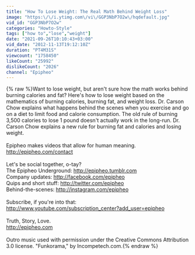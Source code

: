 ```yaml
---
title: "How To Lose Weight: The Real Math Behind Weight Loss"
image: "https:\/\/i.ytimg.com\/vi\/GGP3NbP7O2w\/hqdefault.jpg"
vid_id: "GGP3NbP7O2w"
categories: "Howto-Style"
tags: ["how to","lose","weight"]
date: "2021-09-26T10:10:43+03:00"
vid_date: "2012-11-13T19:12:10Z"
duration: "PT4M31S"
viewcount: "1758450"
likeCount: "25992"
dislikeCount: "2026"
channel: "Epipheo"
---
```

{% raw %}Want to lose weight, but aren't sure how the math works behind burning calories and fat? Here's how to lose weight based on the mathematics of burning calories, burning fat, and weight loss. Dr. Carson Chow explains what happens behind the scenes when you exercise and go on a diet to limit food and calorie consumption. The old rule of burning 3,500 calories to lose 1 pound doesn't actually work in the long-run. Dr. Carson Chow explains a new rule for burning fat and calories and losing weight.<br /><br />Epipheo makes videos that allow for human meaning.<br /><a rel="nofollow" target="blank" href="http://epipheo.com/contact">http://epipheo.com/contact</a><br /><br />Let's be social together, o-tay?<br />The Epipheo Underground: <a rel="nofollow" target="blank" href="http://epipheo.tumblr.com">http://epipheo.tumblr.com</a><br />Company updates: <a rel="nofollow" target="blank" href="http://facebook.com/epipheo">http://facebook.com/epipheo</a><br />Quips and short stuff: <a rel="nofollow" target="blank" href="http://twitter.com/epipheo">http://twitter.com/epipheo</a><br />Behind-the-scenes: <a rel="nofollow" target="blank" href="http://instagram.com/epipheo">http://instagram.com/epipheo</a><br /><br />Subscribe, if you're into that:<br /><a rel="nofollow" target="blank" href="http://www.youtube.com/subscription_center?add_user=epipheo">http://www.youtube.com/subscription_center?add_user=epipheo</a><br /><br />Truth, Story, Love.<br /><a rel="nofollow" target="blank" href="http://epipheo.com">http://epipheo.com</a><br /><br />Outro music used with permission under the Creative Commons Attribution 3.0 license. &quot;Funkorama,&quot; by Incompetech.com.{% endraw %}
